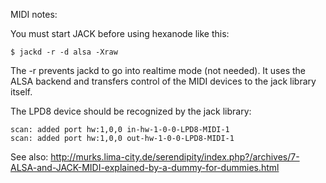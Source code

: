 MIDI notes:

You must start JACK before using hexanode like this:

    $ jackd -r -d alsa -Xraw

The -r prevents jackd to go into realtime mode (not needed). It uses the
ALSA backend and transfers control of the MIDI devices to the jack
library itself.

The LPD8 device should be recognized by the jack library:
  
    scan: added port hw:1,0,0 in-hw-1-0-0-LPD8-MIDI-1
    scan: added port hw:1,0,0 out-hw-1-0-0-LPD8-MIDI-1

See also:
http://murks.lima-city.de/serendipity/index.php?/archives/7-ALSA-and-JACK-MIDI-explained-by-a-dummy-for-dummies.html


